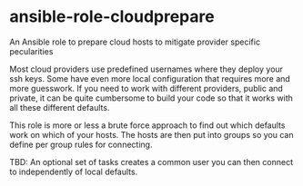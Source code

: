# ansible-role-cloudprepare
An Ansible role to prepare cloud hosts to mitigate provider specific pecularities

Most cloud providers use predefined usernames where they deploy your ssh keys. Some have even more local configuration that requires more and more guesswork. If you need to work with different providers, public and private, it can be quite cumbersome to build your code so that it works with all these different defaults.

This role is more or less a brute force approach to find out which defaults work on which of your hosts. The hosts are then put into groups so you can define per group rules for connecting.

TBD: An optional set of tasks creates a common user you can then connect to independently of local defaults.
